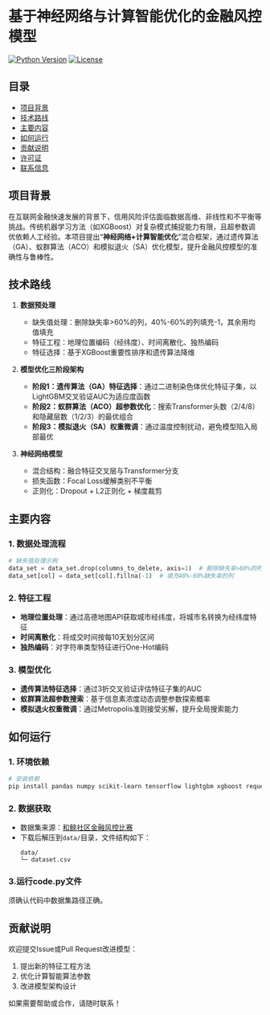 
# 基于神经网络与计算智能优化的金融风控模型

[![Python Version](https://img.shields.io/badge/Python-3.8+-blue.svg)](https://www.python.org/)
[![License](https://img.shields.io/badge/License-MIT-green.svg)](LICENSE)


## 目录
- [项目背景](#项目背景)
- [技术路线](#技术路线)
- [主要内容](#主要内容)
- [如何运行](#如何运行)
- [贡献说明](#贡献说明)
- [许可证](#许可证)
- [联系信息](#联系信息)


## 项目背景
在互联网金融快速发展的背景下，信用风险评估面临数据高维、非线性和不平衡等挑战。传统机器学习方法（如XGBoost）对复杂模式捕捉能力有限，且超参数调优依赖人工经验。本项目提出“**神经网络+计算智能优化**”混合框架，通过遗传算法（GA）、蚁群算法（ACO）和模拟退火（SA）优化模型，提升金融风控模型的准确性与鲁棒性。


## 技术路线
1. **数据预处理**  
   - 缺失值处理：删除缺失率>60%的列，40%-60%的列填充-1，其余用均值填充  
   - 特征工程：地理位置编码（经纬度）、时间离散化、独热编码  
   - 特征选择：基于XGBoost重要性排序和遗传算法降维  

2. **模型优化三阶段架构**  
   - **阶段1：遗传算法（GA）特征选择**：通过二进制染色体优化特征子集，以LightGBM交叉验证AUC为适应度函数  
   - **阶段2：蚁群算法（ACO）超参数优化**：搜索Transformer头数（2/4/8）和隐藏层数（1/2/3）的最优组合  
   - **阶段3：模拟退火（SA）权重微调**：通过温度控制扰动，避免模型陷入局部最优  

3. **神经网络模型**  
   - 混合结构：融合特征交叉层与Transformer分支  
   - 损失函数：Focal Loss缓解类别不平衡  
   - 正则化：Dropout + L2正则化 + 梯度裁剪  


## 主要内容
### 1. 数据处理流程
```python
# 缺失值处理示例
data_set = data_set.drop(columns_to_delete, axis=1)  # 删除缺失率>60%的列
data_set[col] = data_set[col].fillna(-1)  # 填充40%-60%缺失率的列
```

### 2. 特征工程
- **地理位置处理**：通过高德地图API获取城市经纬度，将城市名转换为经纬度特征  
- **时间离散化**：将成交时间按每10天划分区间  
- **独热编码**：对字符串类型特征进行One-Hot编码  

### 3. 模型优化
- **遗传算法特征选择**：通过3折交叉验证评估特征子集的AUC  
- **蚁群算法超参数搜索**：基于信息素浓度动态调整参数探索概率  
- **模拟退火权重微调**：通过Metropolis准则接受劣解，提升全局搜索能力  


## 如何运行
### 1. 环境依赖
```bash
# 安装依赖
pip install pandas numpy scikit-learn tensorflow lightgbm xgboost requests matplotlib seaborn
```

### 2. 数据获取
- 数据集来源：[和鲸社区金融风控比赛](https://www.heywhale.com/home/competition/56cd5f02b89b5bd026cb39c9/content/1)  
- 下载后解压到`data/`目录，文件结构如下：
  ```
  data/
  └─ dataset.csv
  ```
### 3.运行code.py文件
须确认代码中数据集路径正确。

## 贡献说明
欢迎提交Issue或Pull Request改进模型：  
1. 提出新的特征工程方法  
2. 优化计算智能算法参数  
3. 改进模型架构设计  

如果需要帮助或合作，请随时联系！
